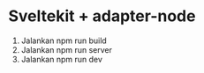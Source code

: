 # Sveltekit + adapter-node

1. Jalankan npm run build
1. Jalankan npm run server
1. Jalankan npm run dev
